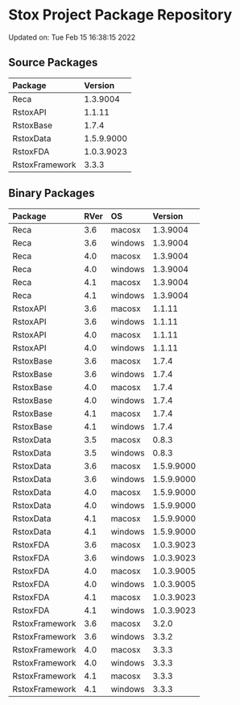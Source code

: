# Stox Project Package Repository


Updated on: Tue Feb 15 16:38:15 2022
## Source Packages

|Package        |Version    |
|:--------------|:----------|
|Reca           |1.3.9004   |
|RstoxAPI       |1.1.11     |
|RstoxBase      |1.7.4      |
|RstoxData      |1.5.9.9000 |
|RstoxFDA       |1.0.3.9023 |
|RstoxFramework |3.3.3      |

## Binary Packages

|Package        |RVer |OS      |Version    |
|:--------------|:----|:-------|:----------|
|Reca           |3.6  |macosx  |1.3.9004   |
|Reca           |3.6  |windows |1.3.9004   |
|Reca           |4.0  |macosx  |1.3.9004   |
|Reca           |4.0  |windows |1.3.9004   |
|Reca           |4.1  |macosx  |1.3.9004   |
|Reca           |4.1  |windows |1.3.9004   |
|RstoxAPI       |3.6  |macosx  |1.1.11     |
|RstoxAPI       |3.6  |windows |1.1.11     |
|RstoxAPI       |4.0  |macosx  |1.1.11     |
|RstoxAPI       |4.0  |windows |1.1.11     |
|RstoxBase      |3.6  |macosx  |1.7.4      |
|RstoxBase      |3.6  |windows |1.7.4      |
|RstoxBase      |4.0  |macosx  |1.7.4      |
|RstoxBase      |4.0  |windows |1.7.4      |
|RstoxBase      |4.1  |macosx  |1.7.4      |
|RstoxBase      |4.1  |windows |1.7.4      |
|RstoxData      |3.5  |macosx  |0.8.3      |
|RstoxData      |3.5  |windows |0.8.3      |
|RstoxData      |3.6  |macosx  |1.5.9.9000 |
|RstoxData      |3.6  |windows |1.5.9.9000 |
|RstoxData      |4.0  |macosx  |1.5.9.9000 |
|RstoxData      |4.0  |windows |1.5.9.9000 |
|RstoxData      |4.1  |macosx  |1.5.9.9000 |
|RstoxData      |4.1  |windows |1.5.9.9000 |
|RstoxFDA       |3.6  |macosx  |1.0.3.9023 |
|RstoxFDA       |3.6  |windows |1.0.3.9023 |
|RstoxFDA       |4.0  |macosx  |1.0.3.9005 |
|RstoxFDA       |4.0  |windows |1.0.3.9005 |
|RstoxFDA       |4.1  |macosx  |1.0.3.9023 |
|RstoxFDA       |4.1  |windows |1.0.3.9023 |
|RstoxFramework |3.6  |macosx  |3.2.0      |
|RstoxFramework |3.6  |windows |3.3.2      |
|RstoxFramework |4.0  |macosx  |3.3.3      |
|RstoxFramework |4.0  |windows |3.3.3      |
|RstoxFramework |4.1  |macosx  |3.3.3      |
|RstoxFramework |4.1  |windows |3.3.3      |
